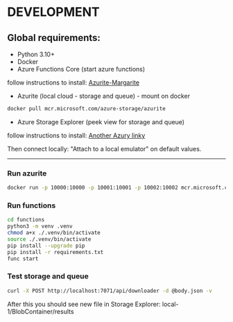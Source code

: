 # DEVELOPMENT

## Global requirements:
- Python 3.10+
- Docker
- Azure Functions Core (start azure functions)

follow instructions to install:
[Azurite-Margarite](https://learn.microsoft.com/en-us/azure/azure-functions/functions-run-local?tabs=linux%2Cisolated-process%2Cnode-v4%2Cpython-v2%2Chttp-trigger%2Ccontainer-apps&pivots=programming-language-python)
- Azurite (local cloud - storage and queue) - mount on docker

```bash
docker pull mcr.microsoft.com/azure-storage/azurite
```

- Azure Storage Explorer (peek view for storage and queue)

follow instructions to install:
[Another Azury linky](https://azure.microsoft.com/en-us/products/storage/storage-explorer/#Download-4)

Then connect locally: "Attach to a local emulator" on default values.

---

### Run azurite

```bash
docker run -p 10000:10000 -p 10001:10001 -p 10002:10002 mcr.microsoft.com/azure-storage/azurite
```

### Run functions

```bash
cd functions
python3 -m venv .venv
chmod a+x ./.venv/bin/activate
source ./.venv/bin/activate
pip install --upgrade pip
pip install -r requirements.txt
func start
```

### Test storage and queue
```bash
curl -X POST http://localhost:7071/api/downloader -d @body.json -v
```
After this you should see new file in Storage Explorer: local-1/BlobContainer/results
